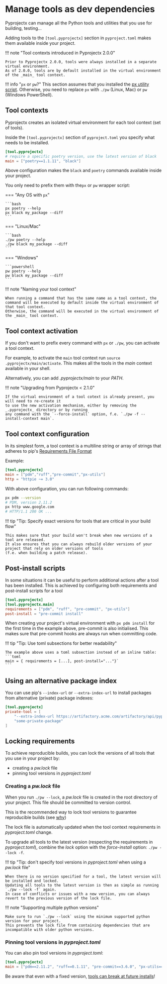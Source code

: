 # Manage tools as dev dependencies

Pyprojectx can manage all the Python tools and utilities that you use for building, testing...

Adding tools to the `[tool.pyprojectx]` section in `pyproject.toml` makes them available inside your project.

!!! note "Tool contexts introduced in Pyprojectx 2.0.0"

    Prior to Pyprojectx 2.0.0, tools were always installed in a separate virtual environment.
    As of 2.0.0, tools are by default installed in the virtual environment of the _main_ tool context.

!!! info "`px` or `pw`?"
    This section assumes that you installed the [px utility script](/usage/#install-the-global-px-script).
    Otherwise, you need to replace `px` with `./pw` (Linux, Mac) or `pw` (Windows PowerShell).

## Tool contexts

Pyprojectx creates an isolated virtual environment for each tool context (set of tools).

Inside the `[tool.pyprojectx]` section of `pyproject.toml` you specify what needs to be installed.

```toml title="pyproject.toml"
[tool.pyprojectx]
# require a specific poetry version, use the latest version of black
main = ["poetry==1.1.11", "black"]
```

Above configuration makes the `black` and `poetry` commands available inside your project.

You only need to prefix them with the`px` or `pw` wrapper script:

=== "Any OS with `px`"

    ```bash
    px poetry --help
    px black my_package --diff
    ```

=== "Linux/Mac"

    ```bash
    ./pw poetry --help
    ./pw black my_package --diff
    ```

=== "Windows"

    ```powershell
    pw poetry --help
    pw black my_package --diff
    ```

!!! note "Naming your tool context"

    When running a command that has the same name as a tool context, the command will be executed by default inside the virtual environment of that tool context.
    Otherwise, the command will be executed in the virtual environment of the _main_ tool context.


## Tool context activation

If you don't want to prefix every command with `px` or `./pw`, you can activate a tool context.

For example, to activate the `main` tool context run `source .pyprojectx/main/activate`.
This makes all the tools in the _main_ context available in your shell.

Alternatively, you can add _.pyprojectx/main_ to your _PATH_.

!!! note "Upgrading from Pyprojectx < 2.1.0"

    If the virtual environment of a tool cotext is already present, you will need to re-create it
    to use the new activation mechanism, either by removing the _.pyprojectx_ directory or by running
    any command with the `--force-install` option, f.e. `./pw -f --install-context main`.



## Tool context configuration

In its simplest form, a tool context is a multiline string or array of strings that adheres to pip's [Requirements File Format](https://pip.pypa.io/en/stable/reference/requirements-file-format/#requirements-file-format)

Example:

```toml title="pyproject.toml"
[tool.pyprojectx]
main = ["pdm","ruff","pre-commit","px-utils"]
http = "httpie ~= 3.0"
```

With above configuration, you can run following commands:

```bash
px pdm --version
# PDM, version 2.11.2
px http www.google.com
# HTTP/1.1 200 OK ...
```

!!! tip "Tip: Specify exact versions for tools that are critical in your build flow"

    This makes sure that your build won't break when new versions of a tool are released.
    It also ensures that you can always rebuild older versions of your project that rely on older versions of tools
    (f.e. when building a patch release).

## Post-install scripts
In some situations it can be useful to perform additional actions after a tool has been installed.
This is achieved by configuring both requirements and post-install scripts for a tool

```toml
[tool.pyprojectx]
[tool.pyprojectx.main]
requirements = ["pdm", "ruff", "pre-commit", "px-utils"]
post-install = "pre-commit install"
```

When creating your project's virtual environment with `px pdm install` for the first time in the example above,
pre-commit is also initialised. This makes sure that pre-commit hooks are always run when committing code.

!!! tip "Tip: Use toml subsections for better readability"

    The example above uses a toml subsection instead of an inline table:
    ```toml
    main = { requirements = [...], post-install="..."}`
    ```

## Using an alternative package index

You can use pip's `--index-url` or `--extra-index-url` to install packages from alternative (private) package indexes:

```toml
[tool.pyprojectx]
private-tool = [
    "--extra-index-url https://artifactory.acme.com/artifactory/api/pypi/python-virtual/simple",
    "some-private-package"
]
```

## Locking requirements
To achieve reproducible builds, you can lock the versions of all tools that you use in your project by:

* creating a _pw.lock_ file
* pinning tool versions in _pyproject.toml_

### Creating a _pw.lock_ file
When you run `./pw --lock`, a _pw.lock_ file is created in the root directory of your project.
This file should be committed to version control.

This is the recommended way to lock tool versions to guarantee reproducible builds (see [why](/dev-dependencies/#the-unreliable-pip-install))

The lock file is automatically updated when the tool context requirements in _pyproject.toml_ change.

To upgrade all tools to the latest version (respecting the requirements in _pyproject.toml_),
combine the _lock_ option with the _force-install_ option: `./pw --lock -f`.


!!! tip "Tip: don't specify tool versions in _pyproject.toml_ when using a _pw.lock_ file"

    When there is no version specified for a tool, the latest version will be installed and locked.
    Updating all tools to the latest version is then as simple as running `./pw --lock -f` again.
    In case of conflicts or issues with a new version, you can always revert to the previous version of the lock file.

!!! note "Supporting multiple python versions"

    Make sure to run `./pw --lock` using the minimum supported python version for your project.
    This prevents the lock file from containing dependencies that are incompatible with older python versions.

### Pinning tool versions in _pyproject.toml_
You can also pin tool versions in _pyproject.toml_:

```toml
[tool.pyprojectx]
main = ["pdm==2.11.2", "ruff==0.1.11", "pre-commit==3.6.0", "px-utils==1.0.1"]
```
Be aware that even with a fixed version, [tools can break at future installs](/dev-dependencies/#the-unreliable-pip-install)!
